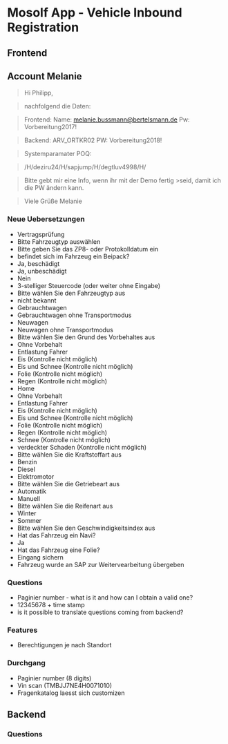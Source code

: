 # Mosolf App - Vehicle Inbound Registration

## Frontend

## Account Melanie

> Hi Philipp,

> nachfolgend die Daten:

> Frontend:
> Name: melanie.bussmann@bertelsmann.de
> Pw: Vorbereitung2017!

> Backend: ARV_ORTKR02
> PW: Vorbereitung2018!

> Systemparamater POQ:

> /H/deziru24/H/sapjump/H/degtluv4998/H/

> Bitte gebt mir eine Info, wenn ihr mit der Demo fertig >seid, damit ich die PW ändern kann.

> Viele Grüße
> Melanie

### Neue Uebersetzungen

- Vertragsprüfung
- Bitte Fahrzeugtyp auswählen
- Bitte geben Sie das ZP8- oder Protokolldatum ein
- befindet sich im Fahrzeug ein Beipack?
- Ja, beschädigt
- Ja, unbeschädigt
- Nein
- 3-stelliger Steuercode (oder weiter ohne Eingabe)
- Bitte wählen Sie den Fahrzeugtyp aus
- nicht bekannt
- Gebrauchtwagen
- Gebrauchtwagen ohne Transportmodus
- Neuwagen
- Neuwagen ohne Transportmodus
- Bitte wählen Sie den Grund des Vorbehaltes aus
- Ohne Vorbehalt
- Entlastung Fahrer
- Eis (Kontrolle nicht möglich)
- Eis und Schnee (Kontrolle nicht möglich)
- Folie (Kontrolle nicht möglich)
- Regen (Kontrolle nicht möglich)
- Home
- Ohne Vorbehalt
- Entlastung Fahrer
- Eis (Kontrolle nicht möglich)
- Eis und Schnee (Kontrolle nicht möglich)
- Folie (Kontrolle nicht möglich)
- Regen (Kontrolle nicht möglich)
- Schnee (Kontrolle nicht möglich)
- verdeckter Schaden (Kontrolle nicht möglich)
- Bitte wählen Sie die Kraftstoffart aus
- Benzin
- Diesel
- Elektromotor
- Bitte wählen Sie die Getriebeart aus
- Automatik
- Manuell
- Bitte wählen Sie die Reifenart aus
- Winter
- Sommer
- Bitte wählen Sie den Geschwindigkeitsindex aus
- Hat das Fahrzeug ein Navi?
- Ja
- Hat das Fahrzeug eine Folie?
- Eingang sichern
- Fahrzeug wurde an SAP zur Weitervearbeitung übergeben

### Questions

- Paginier number - what is it and how can I obtain a valid one?
- 12345678 + time stamp
- is it possible to translate questions coming from backend?

### Features

- Berechtigungen je nach Standort

### Durchgang

- Paginier number (8 digits)
- Vin scan (TMBJJ7NE4H0071010)
- Fragenkatalog laesst sich customizen

## Backend

### Questions
